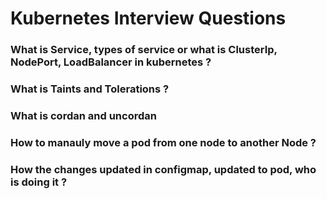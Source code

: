 # Kubernetes Interview Questions

### What is Service, types of service or what is ClusterIp, NodePort, LoadBalancer in kubernetes ?
### What is Taints and Tolerations ?
### What is cordan and uncordan
### How to manauly move a pod from one node to another Node ?
### How the changes updated in configmap, updated to pod, who is doing it ?
